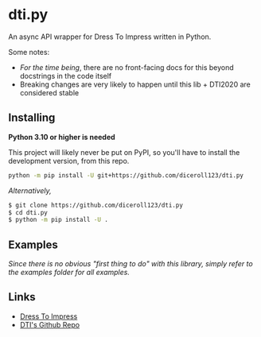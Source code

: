 # dti.py
An async API wrapper for Dress To Impress written in Python.

Some notes:
- *For the time being*, there are no front-facing docs for this beyond docstrings in the code itself
- Breaking changes are very likely to happen until this lib + DTI2020 are considered stable

## Installing
**Python 3.10 or higher is needed**

This project will likely never be put on PyPI, so you'll have to install the development version, from this repo.

```sh
python -m pip install -U git+https://github.com/diceroll123/dti.py
```

*Alternatively,*

```sh
$ git clone https://github.com/diceroll123/dti.py
$ cd dti.py
$ python -m pip install -U .
```

## Examples
*Since there is no obvious "first thing to do" with this library, simply refer to the examples folder for all examples.*

## Links
- [Dress To Impress](https://impress.openneo.net/)
- [DTI's Github Repo](https://github.com/openneo/impress/)
